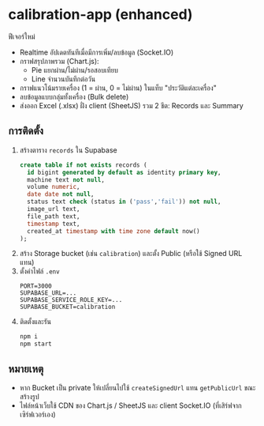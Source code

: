 # calibration-app (enhanced)

ฟีเจอร์ใหม่
- Realtime อัปเดตทันทีเมื่อมีการเพิ่ม/ลบข้อมูล (Socket.IO)
- กราฟสรุปภาพรวม (Chart.js): 
  - Pie แยกผ่าน/ไม่ผ่าน/รอสอบเทียบ 
  - Line จำนวนบันทึกต่อวัน
- กราฟแนวโน้มรายเครื่อง (1 = ผ่าน, 0 = ไม่ผ่าน) ในแท็บ "ประวัติแต่ละเครื่อง"
- ลบข้อมูลแบบกลุ่มทั้งเครื่อง (Bulk delete)
- ส่งออก Excel (.xlsx) ฝั่ง client (SheetJS) รวม 2 ชีต: Records และ Summary

## การติดตั้ง
1. สร้างตาราง `records` ใน Supabase
   ```sql
   create table if not exists records (
     id bigint generated by default as identity primary key,
     machine text not null,
     volume numeric,
     date date not null,
     status text check (status in ('pass','fail')) not null,
     image_url text,
     file_path text,
     timestamp text,
     created_at timestamp with time zone default now()
   );
   ```
2. สร้าง Storage bucket (เช่น `calibration`) และตั้ง Public (หรือใช้ Signed URL แทน)
3. ตั้งค่าไฟล์ `.env`
   ```env
   PORT=3000
   SUPABASE_URL=...
   SUPABASE_SERVICE_ROLE_KEY=...
   SUPABASE_BUCKET=calibration
   ```
4. ติดตั้งและรัน
   ```bash
   npm i
   npm start
   ```

## หมายเหตุ
- หาก Bucket เป็น private ให้เปลี่ยนไปใช้ `createSignedUrl` แทน `getPublicUrl` ขณะสร้างรูป
- ไฟล์หน้าเว็บใช้ CDN ของ Chart.js / SheetJS และ client Socket.IO (ที่เสิร์ฟจากเซิร์ฟเวอร์เอง)
